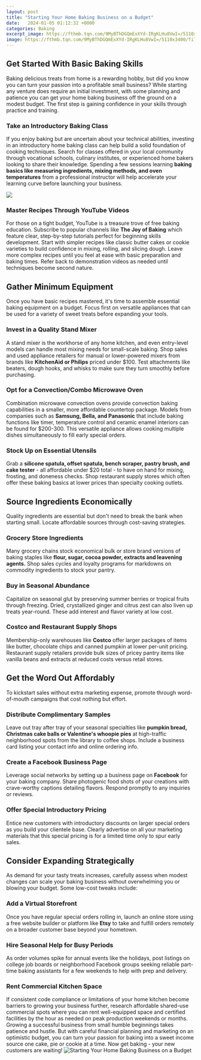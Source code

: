 ```yaml
---
layout: post
title: "Starting Your Home Baking Business on a Budget"
date:   2024-01-05 01:12:32 +0000
categories: Baking
excerpt_image: https://fthmb.tqn.com/9MyBThDGQmExXYd-IRgKLHu8VwI=/5110x3400/filters:fill(auto,1)/90286096-56a492bb5f9b58b7d0d79ce0.jpg
image: https://fthmb.tqn.com/9MyBThDGQmExXYd-IRgKLHu8VwI=/5110x3400/filters:fill(auto,1)/90286096-56a492bb5f9b58b7d0d79ce0.jpg
---
```


## Get Started With Basic Baking Skills
Baking delicious treats from home is a rewarding hobby, but did you know you can turn your passion into a profitable small business? While starting any venture does require an initial investment, with some planning and patience you can get your home baking business off the ground on a modest budget. The first step is gaining confidence in your skills through practice and training. 
### Take an Introductory Baking Class
If you enjoy baking but are uncertain about your technical abilities, investing in an introductory home baking class can help build a solid foundation of cooking techniques. Search for classes offered in your local community through vocational schools, culinary institutes, or experienced home bakers looking to share their knowledge. Spending a few sessions learning **baking basics like measuring ingredients, mixing methods, and oven temperatures** from a professional instructor will help accelerate your learning curve before launching your business.

![](https://i.pinimg.com/originals/85/e7/0e/85e70e9a8b285a838c064ff9ce2db986.jpg)
### Master Recipes Through YouTube Videos
For those on a tight budget, YouTube is a treasure trove of free baking education. Subscribe to popular channels like **The Joy of Baking** which feature clear, step-by-step tutorials perfect for beginning skills development. Start with simpler recipes like classic butter cakes or cookie varieties to build confidence in mixing, rolling, and slicing dough. Leave more complex recipes until you feel at ease with basic preparation and baking times. Refer back to demonstration videos as needed until techniques become second nature.  
## Gather Minimum Equipment
Once you have basic recipes mastered, it's time to assemble essential baking equipment on a budget. Focus first on versatile appliances that can be used for a variety of sweet treats before expanding your tools.
### Invest in a Quality Stand Mixer 
A stand mixer is the workhorse of any home kitchen, and even entry-level models can handle most mixing needs for small-scale baking. Shop sales and used appliance retailers for manual or lower-powered mixers from brands like **KitchenAid or Philips** priced under $100. Test attachments like beaters, dough hooks, and whisks to make sure they turn smoothly before purchasing.
### Opt for a Convection/Combo Microwave Oven
Combination microwave convection ovens provide convection baking capabilities in a smaller, more affordable countertop package. Models from companies such as **Samsung, Bella, and Panasonic** that include baking functions like timer, temperature control and ceramic enamel interiors can be found for $200-300. This versatile appliance allows cooking multiple dishes simultaneously to fill early special orders. 
### Stock Up on Essential Utensils  
Grab a **silicone spatula, offset spatula, bench scraper, pastry brush, and cake tester** \- all affordable under $20 total - to have on hand for mixing, frosting, and doneness checks. Shop restaurant supply stores which often offer these baking basics at lower prices than specialty cooking outlets.
## Source Ingredients Economically
Quality ingredients are essential but don't need to break the bank when starting small. Locate affordable sources through cost-saving strategies.
### Grocery Store Ingredients
Many grocery chains stock economical bulk or store brand versions of baking staples like **flour, sugar, cocoa powder, extracts and leavening agents.** Shop sales cycles and loyalty programs for markdowns on commodity ingredients to stock your pantry. 
### Buy in Seasonal Abundance 
Capitalize on seasonal glut by preserving summer berries or tropical fruits through freezing. Dried, crystallized ginger and citrus zest can also liven up treats year-round. These add interest and flavor variety at low cost.
### Costco and Restaurant Supply Shops
Membership-only warehouses like **Costco** offer larger packages of items like butter, chocolate chips and canned pumpkin at lower per-unit pricing. Restaurant supply retailers provide bulk sizes of pricey pantry items like vanilla beans and extracts at reduced costs versus retail stores.
## Get the Word Out Affordably
To kickstart sales without extra marketing expense, promote through word-of-mouth campaigns that cost nothing but effort. 
### Distribute Complimentary Samples
Leave out tray after tray of your seasonal specialties like **pumpkin bread, Christmas cake balls or Valentine's whoopie pies** at high-traffic neighborhood spots from the library to coffee shops. Include a business card listing your contact info and online ordering info. 
### Create a Facebook Business Page
Leverage social networks by setting up a business page on **Facebook** for your baking company. Share photogenic food shots of your creations with crave-worthy captions detailing flavors. Respond promptly to any inquiries or reviews. 
### Offer Special Introductory Pricing
Entice new customers with introductory discounts on larger special orders as you build your clientele base. Clearly advertise on all your marketing materials that this special pricing is for a limited time only to spur early sales.
## Consider Expanding Strategically 
As demand for your tasty treats increases, carefully assess when modest changes can scale your baking business without overwhelming you or blowing your budget. Some low-cost tweaks include:
### Add a Virtual Storefront 
Once you have regular special orders rolling in, launch an online store using a free website builder or platform like **Etsy** to take and fulfill orders remotely on a broader customer base beyond your hometown. 
### Hire Seasonal Help for Busy Periods
As order volumes spike for annual events like the holidays, post listings on college job boards or neighborhood Facebook groups seeking reliable part-time baking assistants for a few weekends to help with prep and delivery.  
### Rent Commercial Kitchen Space 
If consistent code compliance or limitations of your home kitchen become barriers to growing your business further, research affordable shared-use commercial spots where you can rent well-equipped space and certified facilities by the hour as needed on peak production weekends or months. 
Growing a successful business from small humble beginnings takes patience and hustle. But with careful financial planning and marketing on an optimistic budget, you can turn your passion for baking into a sweet income source one cake, pie or cookie at a time. Now get baking - your new customers are waiting!
 ![Starting Your Home Baking Business on a Budget](https://fthmb.tqn.com/9MyBThDGQmExXYd-IRgKLHu8VwI=/5110x3400/filters:fill(auto,1)/90286096-56a492bb5f9b58b7d0d79ce0.jpg)